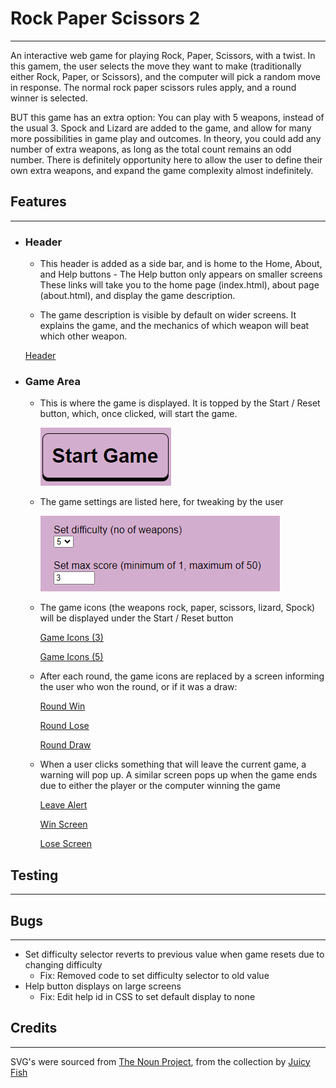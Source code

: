 # Rock Paper Scissors 2

---

An interactive web game for playing Rock, Paper, Scissors, with a twist.
In this gamem, the user selects the move they want to make (traditionally either Rock, Paper, or Scissors), and the computer will pick a random move in response. The normal rock paper scissors rules apply, and a round winner is selected.

BUT this game has an extra option: You can play with 5 weapons, instead of the usual 3. Spock and Lizard are added to the game, and allow for many more possibilities in game play and outcomes.
In theory, you could add any number of extra weapons, as long as the total count remains an odd number. There is definitely opportunity here to allow the user to define their own extra weapons, and expand the game complexity almost indefinitely.

## Features

---

* ### Header

  * This header is added as a side bar, and is home to the Home, About, and Help buttons - The Help button only appears on smaller screens
  These links will take you to the home page (index.html), about page (about.html), and display the game description.

  * The game description is visible by default on wider screens. It explains the game, and the mechanics of which weapon will beat which other weapon.
  
  [Header](assets/documentation/header.png)
* ### Game Area

  * This is where the game is displayed. It is topped by the Start / Reset button, which, once clicked, will start the game. 
  
    ![Start/Reset Button](assets/documentation/start_button.png)

  * The game settings are listed here, for tweaking by the user

    ![Game settings](assets/documentation/settings.png)

  * The game icons (the weapons rock, paper, scissors, lizard, Spock) will be displayed under the Start / Reset button

    [Game Icons (3)](assets/documentation/game_icons_3.png)

    [Game Icons (5)](assets/documentation/game_icons_5.png)

  * After each round, the game icons are replaced by a screen informing the user who won the round, or if it was a draw:

    [Round Win](assets/documentation/round_win.png)
  
    [Round Lose](assets/documentation/round_lose.png)

    [Round Draw](assets/documentation/round_draw.png)

  * When a user clicks something that will leave the current game, a warning will pop up. A similar screen pops up when the game ends due to either the player or the computer winning the game

    [Leave Alert](assets/documentation/query_leave.png)

    [Win Screen](assets/documentation/win_screen.png)

    [Lose Screen](assets/documentation/lose_screen.png)

## Testing

---

## Bugs

---

* Set difficulty selector reverts to previous value when game resets due to changing difficulty
  * Fix: Removed code to set difficulty selector to old value
* Help button displays on large screens
  * Fix: Edit help id in CSS to set default display to none

## Credits

 ---

SVG's were sourced from [The Noun Project](https://thenounproject.com/), from the collection by [Juicy Fish](https://thenounproject.com/admin885/)
